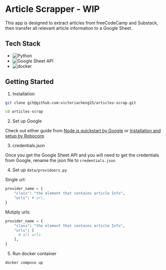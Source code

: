 # Article Scrapper - WIP

This app is designed to extract articles from freeCodeCamp and Substack, then transfer all relevant article information to a Google Sheet.

## Tech Stack

- ![Python](https://img.shields.io/badge/Python-3776AB.svg?style=for-the-badge&logo=Python&logoColor=white)
- ![Google Sheet API](https://img.shields.io/badge/Google%20Sheets-34A853.svg?style=for-the-badge&logo=Google-Sheets&logoColor=white)
- ![docker](https://img.shields.io/badge/Docker-2496ED.svg?style=for-the-badge&logo=Docker&logoColor=white)

## Getting Started

1. Installation

```bash
git clone git@github.com:victoriacheng15/articles-scrap.git

cd articles-scrap
```

2. Set up Google 

Check out either guide from [Node.js quickstart by Google](https://developers.google.com/sheets/api/quickstart/nodejs) or [Installation and setup by Robocorp](https://robocorp.com/docs/development-guide/google-sheets/interacting-with-google-sheets)

3. credentials.json

Once you get the Google Sheet API and you will need to get the credentials from Google, rename the json file to `credentials.json`


4. Set up `data/providoers.py`

Single url:

```py
provider_name = {
    "class": "the element that contains article Info",
    "urls": # url,
}
```

Mutiply urls:

```py
provider_name = {
    "class": "the element that contains article Info",
    "urls": [
      # all urls
    ],
}
```
5. Run docker container
  
```bash
docker compose up
```